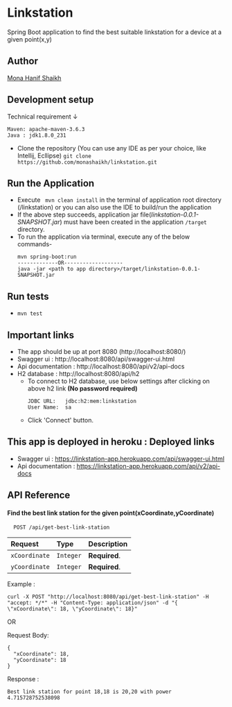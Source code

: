 
# Linkstation

Spring Boot application to find the best suitable linkstation for a device at a given point(x,y)

## Author
 [Mona Hanif Shaikh](https://github.com/monashaikh)

  
## Development setup

Technical requirement ↓
``` 
Maven: apache-maven-3.6.3
Java : jdk1.8.0_231
```


-  Clone the repository (You can use any IDE as per your choice, like Intellij, Ecllipse)
    `git clone https://github.com/monashaikh/linkstation.git`

## Run the Application
- Execute ` mvn clean install` in the terminal of application root directory (/linkstation) or you can also use the IDE to build/run the application
- If the above step succeeds, application jar file(*linkstation-0.0.1-SNAPSHOT.jar*) must have been created in the application `/target` directory.
- To run the application via terminal, execute any of the below commands-
    ```
    mvn spring-boot:run
    -------------OR-------------------
    java -jar <path to app directory>/target/linkstation-0.0.1-SNAPSHOT.jar
    ```
## Run tests
- `mvn test`
## Important links
- The app should be up at port 8080 (http://localhost:8080/)
- Swagger ui : http://localhost:8080/api/swagger-ui.html
- Api documentation : http://localhost:8080/api/v2/api-docs
- H2 database : http://localhost:8080/api/h2
    - To connect to H2 database, use below settings after clicking on above h2 link **(No password required)**
        ```
        JDBC URL:	jdbc:h2:mem:linkstation
        User Name:	sa
        ```
    - Click 'Connect' button.

## This app is deployed in heroku : Deployed links
- Swagger ui : https://linkstation-app.herokuapp.com/api/swagger-ui.html
- Api documentation : https://linkstation-app.herokuapp.com/api/v2/api-docs

## API Reference

#### Find the best link station for the given point(xCoordinate,yCoordinate)

```http
  POST /api/get-best-link-station
```

|  Request      | Type     | Description                |
| :--------     | :------- | :------------------------- |
| `xCoordinate` | `Integer` | **Required**.             |
| `yCoordinate` | `Integer` | **Required**.             |

Example : 

`curl -X POST "http://localhost:8080/api/get-best-link-station" -H "accept: */*" -H "Content-Type: application/json" -d "{ \"xCoordinate\": 18, \"yCoordinate\": 18}"`

OR

Request Body: 
```
{
  "xCoordinate": 18,
  "yCoordinate": 18
}
```

Response :

`Best link station for point 18,18 is 20,20 with power 4.715728752538098`